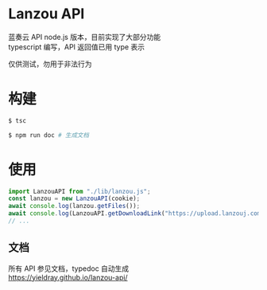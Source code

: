 # Lanzou API

蓝奏云 API node.js 版本，目前实现了大部分功能  
typescript 编写，API 返回值已用 type 表示

仅供测试，勿用于非法行为

# 构建

```sh
$ tsc

$ npm run doc # 生成文档
```

# 使用

```js
import LanzouAPI from "./lib/lanzou.js";
const lanzou = new LanzouAPI(cookie);
await console.log(lanzou.getFiles());
await console.log(LanzouAPI.getDownloadLink("https://upload.lanzouj.com/iYA4q01oui7g").link);
// ...
```

## 文档

所有 API 参见文档，typedoc 自动生成  
<https://yieldray.github.io/lanzou-api/>
